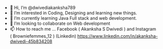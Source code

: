 - 👋 Hi, I’m @dwivediakanksha789
- 👀 I’m interested in Coding, Designing and learning new things.
- 🌱 I’m currently learning Java Full stack and web development. 
- 💞️ I’m looking to collaborate on Web development
- 📫 How to reach me ... Facebook ( Akanksha S Dwivedi ) and Instagram ( Browniefemmes_12 ) (Linkedin) https://www.linkedin.com/in/akanksha-dwivedi-45b834208

<!---
dwivediakanksha789/dwivediakanksha789 is a ✨ special ✨ repository because its `README.md` (this file) appears on your GitHub profile.
You can click the Preview link to take a look at your changes.
--->
